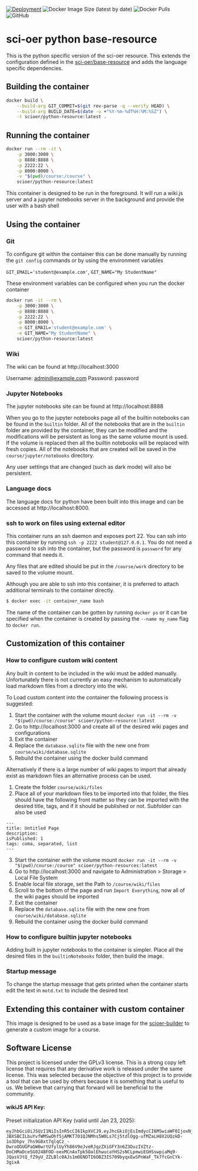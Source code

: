 [![Deployment](https://github.com/sci-oer/python-resource/actions/workflows/deployment.yml/badge.svg)](https://github.com/sci-oer/python-resource/actions/workflows/deployment.yml)
![Docker Image Size (latest by date)](https://img.shields.io/docker/image-size/scioer/python-resource?style=plastic)
![Docker Pulls](https://img.shields.io/docker/pulls/scioer/python-resource?style=plastic)
![GitHub](https://img.shields.io/github/license/sci-oer/python-resource?style=plastic)

# sci-oer python base-resource

This is the python specific version of the sci-oer resource.
This extends the configuration defined in the [sci-oer/base-resource](https://github.com/sci-oer/base-resource) and adds the language specific dependencies.

## Building the container

```bash
docker build \
    --build-arg GIT_COMMIT=$(git rev-parse -q --verify HEAD) \
    --build-arg BUILD_DATE=$(date -u +"%Y-%m-%dT%H:%M:%SZ") \
    -t scioer/python-resource:latest .
```


## Running the container

```bash
docker run --rm -it \
    -p 3000:3000 \
    -p 8888:8888 \
    -p 2222:22 \
    -p 8000:8000 \
    -v "$(pwd)/course:/course" \
    scioer/python-resource:latest
```

This container is designed to be run in the foreground.
It will run a wiki.js server and a jupyter notebooks server in the background and provide the user with a bash shell

## Using the container


### Git
To configure git within the container this can be done manually by running the `git config` commands or by using the environment variables

`GIT_EMAIL='student@example.com'`, `GIT_NAME="My StudentName"`

These environment variables can be configured when you run the docker container

```bash
docker run -it --rm \
    -p 3000:3000 \
    -p 8888:8888 \
    -p 2222:22 \
    -p 8000:8000 \
    -e GIT_EMAIL='student@example.com' \
    -e GIT_NAME="My StudentName" \
    scioer/python-resource:latest
```

### Wiki

The wiki can be found at http://localhost:3000

Username: admin@example.com
Password: password


### Jupyter Notebooks

The jupyter notebooks site can be found at http://localhost:8888

When you go to the jupyter notebooks page all of the builtin notebooks can be found in the `builtin` folder.
All of the notebooks that are in the `builtin` folder are provided by the container, they can be modified and the modifications will be persistent as long as the same volume mount is used.
If the volume is replaced then all the builtin notebooks will be replaced with fresh copies.
All of the notebooks that are created will be saved in the `course/jupyter/notebooks` directory.

Any user settings that are changed (such as dark mode) will also be persistent.

### Language docs

The language docs for python have been built into this image and can be accessed at http://localhost:8000.

### ssh to work on files using external editor

This container runs an ssh daemon and exposes port 22.
You can ssh into this container by running `ssh -p 2222 student@127.0.0.1`.
You do not need a password to ssh into the container, but the password is `password` for any command that needs it.

Any files that are edited should be put in the `/course/work` directory to be saved to the volume mount.


Although you are able to ssh into this container, it is preferred to attach additional terminals to the container directly.
```bash
$ docker exec -it container_name bash
```

The name of the container can be gotten by running `docker ps` or it can be specified when the container is created by passing the `--name my_name` flag to `docker run`.

## Customization of this container

### How to configure custom wiki content

Any built in content to be included in the wiki must be added manually.
Unfortunately there is not currently an easy mechanism to automatically load markdown files from a directory into the wiki.

To Load custom content into the container the following process is suggested:

1. Start the container _with_ the volume mount `docker run -it --rm -v "$(pwd)/course:/course" scioer/python-resource:latest`
2. Go to http://localhost:3000 and create all of the desired wiki pages and configurations
3. Exit the container
4. Replace the `database.sqlite` file with the new one from `course/wiki/database.sqlite`
5. Rebuild the container using the docker build command

Alternatively if there is a large number of wiki pages to import that already exist as markdown files an alternative process can be used.

1. Create the folder `course/wiki/files`
2. Place all of your markdown files to be imported into that folder, the files should have the following front matter so they can be imported with the desired title, tags, and if it should be published or not. Subfolder can also be used
```
---
title: Untitled Page
description:
isPublished: 1
tags: coma, separated, list
---
```
3. Start the container _with_ the volume mount `docker run -it --rm -v "$(pwd)/course:/course" scioer/python-resources:latest`
4. Go to http://localhost:3000 and navigate to Administration > Storage > Local File System
5. Enable local file storage, set the Path to `/course/wiki/files`
6. Scroll to the bottom of the page and run `Import Everything`, now all of the wiki pages should be imported
7. Exit the container
8. Replace the `database.sqlite` file with the new one from `course/wiki/database.sqlite`
9. Rebuild the container using the docker build command

### How to configure builtin jupyter notebooks

Adding built in jupyter notebooks to the container is simpler.
Place all the desired files in the `builtinNotebooks` folder, then build the image.

### Startup message

To change the startup message that gets printed when the container starts edit the text in `motd.txt` to include the desired text

## Extending this container with custom container

This image is designed to be used as a base image for the [scioer-builder](https://pypi.org/project/scioer-builder/)
to generate a custom image for a course.

## Software License

This project is licensed under the GPLv3 license.
This is a strong copy left license that requires that any derivative work is released under the same license.
This was selected because the objective of this project is to provide a tool that can be used by others because it is something that is useful to us.
We believe that carrying that forward will be beneficial to the community.

#### wikiJS API Key:

Preset initialization API Key (valid until Jan 23, 2025):

```
eyJhbGciOiJSUzI1NiIsInR5cCI6IkpXVCJ9.eyJhcGkiOjEsImdycCI6MSwiaWF0IjoxNjQyOTcyMTk5LCJleHAiOjE3Mzc2NDQ5OTksImF1ZCI6InVybjp3aWtpLmpzIiwiaXNzIjoidXJuOndpa2kuanMifQ.xkvgFfpYw2OgB0Z306YzVjOmuYzrKgt_fZLXetA0ThoAgHNH1imou2YCh-JBXSBCILbuYvfWMSwOhf5jAMKT7O1QJNMhs5W0Ls7Cj5tdlOgg-ufMZaLH8X2UQzkD-1o3Dhpv_7hs9G8xt7qlqCz_-DwroOGUGPaGW6wrtUfylUyYh86V9eJveRJqzZXiGFY3n6Z3DuzIVZtz-DoCHMaDceSG024BFOD-oexMCnAxTpk5OalEhwucaYHS2sNCLpmwiEGHSswpiaMq9-JQasVJtQ_fZ9yU_ZZLBlc0AJs1mOENDTI6OBZ3IS709byqxEwSPnWaF_Tk7fcGnCYk-3gixA
```
